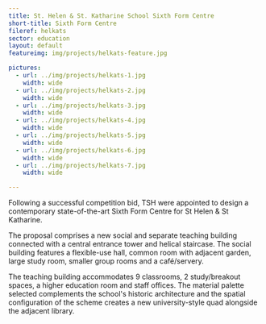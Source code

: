 ```yaml
---
title: St. Helen & St. Katharine School Sixth Form Centre
short-title: Sixth Form Centre
fileref: helkats
sector: education
layout: default
featureimg: img/projects/helkats-feature.jpg

pictures:
  - url: ../img/projects/helkats-1.jpg
    width: wide
  - url: ../img/projects/helkats-2.jpg
    width: wide
  - url: ../img/projects/helkats-3.jpg
    width: wide
  - url: ../img/projects/helkats-4.jpg
    width: wide
  - url: ../img/projects/helkats-5.jpg
    width: wide
  - url: ../img/projects/helkats-6.jpg
    width: wide
  - url: ../img/projects/helkats-7.jpg
    width: wide

---
```


Following a successful competition bid, TSH were appointed to design a contemporary state-of-the-art Sixth Form Centre for St Helen & St Katharine.

The proposal comprises a new social and separate teaching building connected with a central entrance tower and helical staircase. The social building features a flexible-use hall, common room with adjacent garden, large study room, smaller group rooms and a café/servery.

The teaching building accommodates 9 classrooms, 2 study/breakout spaces, a higher education room and staff offices. The material palette selected complements the school's historic architecture and the spatial configuration of the scheme creates a new university-style quad alongside the adjacent library.